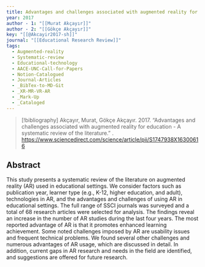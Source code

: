```yaml
---
title: Advantages and challenges associated with augmented reality for education -  A systematic review of the literature
year: 2017
author - 1: "[[Murat Akçayır]]"
author - 2: "[[Gökçe Akçayır]]"
key: "[[@Akcayir2017-sh]]"
journal: "[[Educational Research Review]]"
tags:
  - Augmented-reality
  - Systematic-review
  - Educational-technology
  - AACE-UNC-Call-for-Papers
  - Notion-Catalogued
  - Journal-Articles
  - _BibTex-to-MD-Git
  - _XR-MR-VR-AR
  - _Mark-Up
  - _Cataloged
---
```


> [!bibliography]
> Akçayır, Murat, Gökçe Akçayır. 2017. “Advantages and challenges associated with augmented reality for education -  A systematic review of the literature.” . https://www.sciencedirect.com/science/article/pii/S1747938X16300616

## Abstract
This study presents a systematic review of the literature on augmented reality (AR) used in educational settings. We consider factors such as publication year, learner type (e.g., K-12, higher education, and adult), technologies in AR, and the advantages and challenges of using AR in educational settings. The full range of SSCI journals was surveyed and a total of 68 research articles were selected for analysis. The findings reveal an increase in the number of AR studies during the last four years. The most reported advantage of AR is that it promotes enhanced learning achievement. Some noted challenges imposed by AR are usability issues and frequent technical problems. We found several other challenges and numerous advantages of AR usage, which are discussed in detail. In addition, current gaps in AR research and needs in the field are identified, and suggestions are offered for future research.